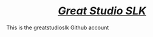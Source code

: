 # <div align="center"><a href="www.github.com/greatstudioslk"><b><i>Great Studio SLK</i></b></a></div>
This is the greatstudioslk Github account
